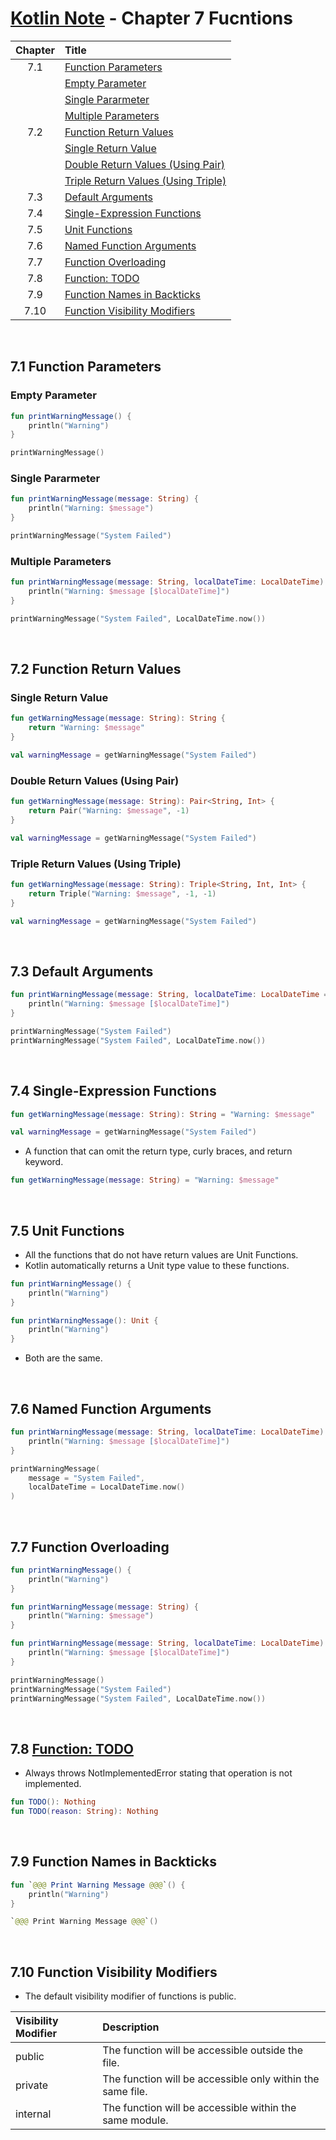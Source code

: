 # [Kotlin Note](../../README.md) - Chapter 7 Fucntions
| Chapter | Title |
| :-: | :- |
| 7.1 | [Function Parameters](#71-function-parameters) |
|  | [Empty Parameter](#empty-parameter) |
|  | [Single Pararmeter](#single-pararmeter) |
|  | [Multiple Parameters](#multiple-parameters) |
| 7.2 | [Function Return Values](#72-function-return-values) |
|  | [Single Return Value](#single-return-value) |
|  | [Double Return Values (Using Pair)](#double-return-values-using-pair) |
|  | [Triple Return Values (Using Triple)](#triple-return-values-using-triple) |
| 7.3 | [Default Arguments](#73-default-arguments) |
| 7.4 | [Single-Expression Functions](#74-single-expression-functions) |
| 7.5 | [Unit Functions](#75-unit-functions) |
| 7.6 | [Named Function Arguments](#76-named-function-arguments) |
| 7.7 | [Function Overloading](#77-function-overloading) |
| 7.8 | [Function: TODO](#78-function-todo) |
| 7.9 | [Function Names in Backticks](#79-function-names-in-backticks) |
| 7.10 | [Function Visibility Modifiers](#710-function-visibility-modifiers) |

<br />

## 7.1 Function Parameters
### Empty Parameter
```kotlin
fun printWarningMessage() {
    println("Warning")
}
```
```kotlin
printWarningMessage()
```

### Single Pararmeter
```kotlin
fun printWarningMessage(message: String) {
    println("Warning: $message")
}
```
```kotlin
printWarningMessage("System Failed")
```

### Multiple Parameters
```kotlin
fun printWarningMessage(message: String, localDateTime: LocalDateTime) {
    println("Warning: $message [$localDateTime]")
}
```
```kotlin
printWarningMessage("System Failed", LocalDateTime.now())
```

<br />

## 7.2 Function Return Values
### Single Return Value
```kotlin
fun getWarningMessage(message: String): String {
    return "Warning: $message"
}
```
```kotlin
val warningMessage = getWarningMessage("System Failed")
```

### Double Return Values (Using Pair)
```kotlin
fun getWarningMessage(message: String): Pair<String, Int> {
    return Pair("Warning: $message", -1)
}
```
```kotlin
val warningMessage = getWarningMessage("System Failed")
```

### Triple Return Values (Using Triple)
```kotlin
fun getWarningMessage(message: String): Triple<String, Int, Int> {
    return Triple("Warning: $message", -1, -1)
}
```
```kotlin
val warningMessage = getWarningMessage("System Failed")
```

<br />

## 7.3 Default Arguments
```kotlin
fun printWarningMessage(message: String, localDateTime: LocalDateTime = LocalDateTime.now()) {
    println("Warning: $message [$localDateTime]")
}
```
```kotlin
printWarningMessage("System Failed")
printWarningMessage("System Failed", LocalDateTime.now())
```

<br />

## 7.4 Single-Expression Functions
```kotlin
fun getWarningMessage(message: String): String = "Warning: $message"
```
```kotlin
val warningMessage = getWarningMessage("System Failed")
```

- A function that can omit the return type, curly braces, and return keyword.
```kotlin
fun getWarningMessage(message: String) = "Warning: $message"
```

<br />

## 7.5 Unit Functions
- All the functions that do not have return values are Unit Functions.
- Kotlin automatically returns a Unit type value to these functions.

```kotlin
fun printWarningMessage() {
    println("Warning")
}
```
```kotlin
fun printWarningMessage(): Unit {
    println("Warning")
}
```
- Both are the same.

<br />

## 7.6 Named Function Arguments
```kotlin
fun printWarningMessage(message: String, localDateTime: LocalDateTime) {
    println("Warning: $message [$localDateTime]")
}
```
```kotlin
printWarningMessage(
    message = "System Failed",
    localDateTime = LocalDateTime.now()
)
```

<br />

## 7.7 Function Overloading
```kotlin
fun printWarningMessage() {
    println("Warning")
}

fun printWarningMessage(message: String) {
    println("Warning: $message")
}

fun printWarningMessage(message: String, localDateTime: LocalDateTime) {
    println("Warning: $message [$localDateTime]")
}
```
```kotlin
printWarningMessage()
printWarningMessage("System Failed")
printWarningMessage("System Failed", LocalDateTime.now())
```

<br />

## 7.8 [Function: TODO](https://kotlinlang.org/api/latest/jvm/stdlib/kotlin/-t-o-d-o.html)
- Always throws NotImplementedError stating that operation is not implemented.
```kotlin
fun TODO(): Nothing
fun TODO(reason: String): Nothing
```

<br />

## 7.9 Function Names in Backticks
```kotlin
fun `@@@ Print Warning Message @@@`() {
    println("Warning")
}
```
```kotlin
`@@@ Print Warning Message @@@`()
```

<br />

## 7.10 Function Visibility Modifiers
- The default visibility modifier of functions is public.

| Visibility Modifier | Description |
| :-- | :-- |
| public | The function will be accessible outside the file. |
| private | The function will be accessible only within the same file. |
| internal | The function will be accessible within the same module. |

<br />
